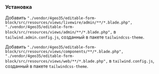 ### Установка

Добавить `"./vendor/4geo35/editable-form-block/src/resources/views/livewire/admin/**/*.blade.php",
        "./vendor/4geo35/editable-form-block/src/resources/views/admin/**/*.blade.php",` в `tailwind.admin.config.js`, созданный в пакете `tailwindcss-theme`.

Добавить `"./vendor/4geo35/editable-form-block/src/resources/views/components/**/*.blade.php",
        "./vendor/4geo35/editable-form-block/src/resources/views/web/**/*.blade.php",` в `tailwind.config.js`, созданный в пакете `tailwindcss-theme`.
